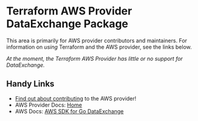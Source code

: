 # Terraform AWS Provider DataExchange Package

This area is primarily for AWS provider contributors and maintainers. For information on _using_ Terraform and the AWS provider, see the links below.


_At the moment, the Terraform AWS Provider has little or no support for DataExchange._

## Handy Links

* [Find out about contributing](https://hashicorp.github.io/terraform-provider-aws/#contribute) to the AWS provider!
* AWS Provider Docs: [Home](https://registry.terraform.io/providers/hashicorp/aws/latest/docs)
* AWS Docs: [AWS SDK for Go DataExchange](https://docs.aws.amazon.com/sdk-for-go/api/service/dataexchange/)
